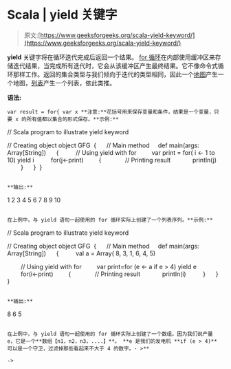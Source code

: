 # Scala | yield 关键字

> 原文:[https://www.geeksforgeeks.org/scala-yield-keyword/](https://www.geeksforgeeks.org/scala-yield-keyword/)

**yield** 关键字将在循环迭代完成后返回一个结果。 [for 循环](https://www.geeksforgeeks.org/for-loop-in-scala/)在内部使用缓冲区来存储迭代结果，当完成所有迭代时，它会从该缓冲区产生最终结果。它不像命令式循环那样工作。返回的集合类型与我们倾向于迭代的类型相同，因此一个[地图](https://www.geeksforgeeks.org/scala-map/)产生一个地图，[列表](https://www.geeksforgeeks.org/scala-lists/)产生一个列表，依此类推。

**语法:**

```
var result = for{ var x **注意:**花括号用来保存变量和条件，结果是一个变量，只要 x 的所有值都以集合的形式保存。**示例:**

```
// Scala program to illustrate yield keyword

// Creating object
object GFG 
{ 
    // Main method
    def main(args: Array[String]) 
    { 
        // Using yield with for
        var print = for( i <- 1 to 10) yield i 
        for(j<-print)
        { 
            // Printing result
            println(j) 
        } 
    } 
} 
```

**输出:**

```
1
2
3
4
5
6
7
8
9
10
```

在上例中，与 yield 语句一起使用的 for 循环实际上创建了一个列表序列。**示例:**

```
// Scala program to illustrate yield keyword

// Creating object
object GFG 
{ 
    // Main method
    def main(args: Array[String]) 
    { 
        val a = Array( 8, 3, 1, 6, 4, 5)

        // Using yield with for
        var print=for (e <- a if e > 4) yield e
        for(i<-print)
        { 
            // Printing result
            println(i) 
        } 
    } 
} 
```

**输出:**

```
8
6
5
```

在上例中，与 yield 语句一起使用的 for 循环实际上创建了一个数组。因为我们说产量 e，它是一个**数组【n1，n2，n3，....】**。 **e 是我们的发电机 **if (e > 4)** 可以是一个守卫，过滤掉那些看起来不大于 4 的数字。- >** 

->
```